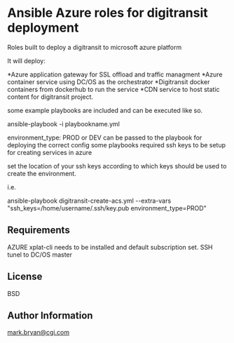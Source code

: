 Ansible Azure roles for digitransit deployment
=========

Roles built to deploy a digitransit to microsoft azure platform 

It will deploy: 

*Azure application gateway for SSL offload and traffic managment
*Azure container service using DC/OS as the orchestrator
*Digitransit docker containers from dockerhub to run the service
*CDN service to host static content for digitransit project. 


some example playbooks are included and can be executed like so.

ansible-playbook -i playbookname.yml 

environment_type: PROD or DEV can be passed to the playbook for deploying the correct config
some playbooks required ssh keys to be setup for creating services in azure

set the location of your ssh keys according to which keys should be used to create the environment. 

i.e. 

ansible-playbook digitransit-create-acs.yml --extra-vars "ssh_keys=/home/username/.ssh/key.pub environment_type=PROD"




Requirements
------------

AZURE xplat-cli needs to be installed and default subscription set. 
SSH tunel to DC/OS master


License
-------

BSD


Author Information
------------------

mark.bryan@cgi.com
